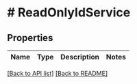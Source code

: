 # # ReadOnlyIdService

## Properties

Name | Type | Description | Notes
------------ | ------------- | ------------- | -------------


[[Back to API list]](../../README.md#endpoints) [[Back to README]](../../README.md)
